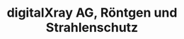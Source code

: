 ---
title: "digitalXray AG, Röntgen und Strahlenschutz"
url: /niederscherli/digitalxray-ag-roentgen-und-strahlenschutz/
shop: Sanitätshaus
---